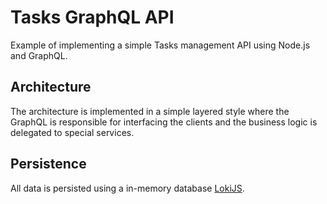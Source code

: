 # Tasks GraphQL API
Example of implementing a simple Tasks management API using Node.js and GraphQL.

## Architecture
The architecture is implemented in a simple layered style where the GraphQL
is responsible for interfacing the clients and the business logic is
delegated to special services.

## Persistence
All data is persisted using a in-memory database [LokiJS](http://lokijs.org/).
